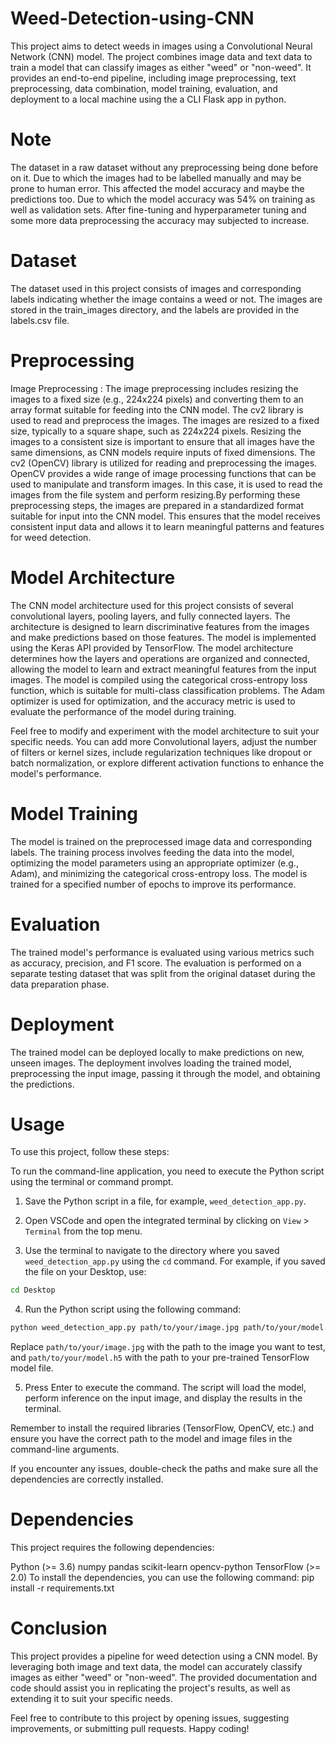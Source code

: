 # Weed-Detection-using-CNN
This project aims to detect weeds in images using a Convolutional Neural Network (CNN) model. The project combines image data and text data to train a model that can classify images as either "weed" or "non-weed". It provides an end-to-end pipeline, including image preprocessing, text preprocessing, data combination, model training, evaluation, and deployment to a local machine using the a CLI Flask app in python.

# Note 
The dataset in a raw dataset without any preprocessing being done before on it. Due to which the images had to be labelled manually and may be prone to human error. This affected the model accuracy and maybe the predictions too. Due to which the model accuracy was 54% on training as well as validation sets. After fine-tuning and hyperparameter tuning and some more data preprocessing the accuracy may subjected to increase.

# Dataset
The dataset used in this project consists of images and corresponding labels indicating whether the image contains a weed or not. The images are stored in the train_images directory, and the labels are provided in the labels.csv file.

# Preprocessing
Image Preprocessing : 
The image preprocessing includes resizing the images to a fixed size (e.g., 224x224 pixels) and converting them to an array format suitable for feeding into the CNN model. The cv2 library is used to read and preprocess the images.
The images are resized to a fixed size, typically to a square shape, such as 224x224 pixels. Resizing the images to a consistent size is important to ensure that all images have the same dimensions, as CNN models require inputs of fixed dimensions.
The cv2 (OpenCV) library is utilized for reading and preprocessing the images. OpenCV provides a wide range of image processing functions that can be used to manipulate and transform images. In this case, it is used to read the images from the file system and perform resizing.By performing these preprocessing steps, the images are prepared in a standardized format suitable for input into the CNN model. This ensures that the model receives consistent input data and allows it to learn meaningful patterns and features for weed detection.


# Model Architecture
The CNN model architecture used for this project consists of several convolutional layers, pooling layers, and fully connected layers. The architecture is designed to learn discriminative features from the images and make predictions based on those features. The model is implemented using the Keras API provided by TensorFlow. The model architecture determines how the layers and operations are organized and connected, allowing the model to learn and extract meaningful features from the input images. The model is compiled using the categorical cross-entropy loss function, which is suitable for multi-class classification problems. The Adam optimizer is used for optimization, and the accuracy metric is used to evaluate the performance of the model during training.

Feel free to modify and experiment with the model architecture to suit your specific needs. You can add more Convolutional layers, adjust the number of filters or kernel sizes, include regularization techniques like dropout or batch normalization, or explore different activation functions to enhance the model's performance.

# Model Training
The model is trained on the preprocessed image data and corresponding labels. The training process involves feeding the data into the model, optimizing the model parameters using an appropriate optimizer (e.g., Adam), and minimizing the categorical cross-entropy loss. The model is trained for a specified number of epochs to improve its performance.

# Evaluation
The trained model's performance is evaluated using various metrics such as accuracy, precision, and F1 score. The evaluation is performed on a separate testing dataset that was split from the original dataset during the data preparation phase.

# Deployment
The trained model can be deployed locally to make predictions on new, unseen images. The deployment involves loading the trained model, preprocessing the input image, passing it through the model, and obtaining the predictions. 

# Usage
To use this project, follow these steps:

To run the command-line application, you need to execute the Python script using the terminal or command prompt.

1. Save the Python script in a file, for example, `weed_detection_app.py`.

2. Open VSCode and open the integrated terminal by clicking on `View` > `Terminal` from the top menu.

3. Use the terminal to navigate to the directory where you saved `weed_detection_app.py` using the `cd` command. For example, if you saved the file on your Desktop, use:

```bash
cd Desktop
```

4. Run the Python script using the following command:

```bash
python weed_detection_app.py path/to/your/image.jpg path/to/your/model.h5
```

Replace `path/to/your/image.jpg` with the path to the image you want to test, and `path/to/your/model.h5` with the path to your pre-trained TensorFlow model file.

5. Press Enter to execute the command. The script will load the model, perform inference on the input image, and display the results in the terminal.

Remember to install the required libraries (TensorFlow, OpenCV, etc.) and ensure you have the correct path to the model and image files in the command-line arguments.

If you encounter any issues, double-check the paths and make sure all the dependencies are correctly installed.

# Dependencies
This project requires the following dependencies:

Python (>= 3.6)
numpy
pandas
scikit-learn
opencv-python
TensorFlow (>= 2.0)
To install the dependencies, you can use the following command:
pip install -r requirements.txt


# Conclusion
This project provides a pipeline for weed detection using a CNN model. By leveraging both image and text data, the model can accurately classify images as either "weed" or "non-weed". The provided documentation and code should assist you in replicating the project's results, as well as extending it to suit your specific needs.

Feel free to contribute to this project by opening issues, suggesting improvements, or submitting pull requests. Happy coding!
